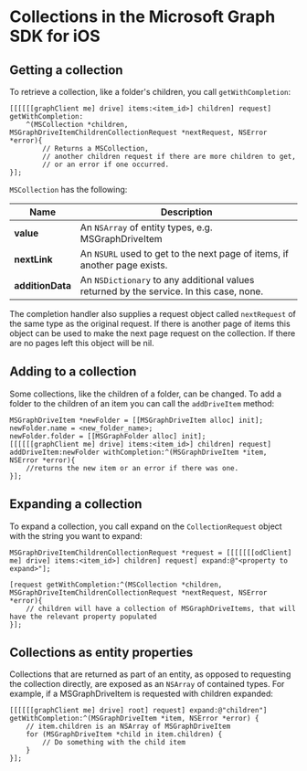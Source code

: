 # Collections in the Microsoft Graph SDK for iOS

## Getting a collection

To retrieve a collection, like a folder's children, you call `getWithCompletion`:

```objc
[[[[[[graphClient me] drive] items:<item_id>] children] request] getWithCompletion:
    ^(MSCollection *children, MSGraphDriveItemChildrenCollectionRequest *nextRequest, NSError *error){
        // Returns a MSCollection, 
        // another children request if there are more children to get, 
        // or an error if one occurred.
}];
```

`MSCollection` has the following: 

|Name|Description|
|----|-----------|
|**value**|An `NSArray` of entity types, e.g. MSGraphDriveItem |
|**nextLink**| An `NSURL` used to get to the next page of items, if another page exists.|
|**additionData**| An `NSDictionary` to any additional values returned by the service. In this case, none.|

The completion handler also supplies a request object called `nextRequest` of the same type as the original request.  If there is another page of items this object can be used to make the next page request on the collection. If there are no pages left this object will be nil.

## Adding to a collection

Some collections, like the children of a folder, can be changed. To add a folder to the children of an item you can call the `addDriveItem` method:

```objc
MSGraphDriveItem *newFolder = [[MSGraphDriveItem alloc] init];
newFolder.name = <new_folder_name>;
newFolder.folder = [[MSGraphFolder alloc] init];
[[[[[[graphClient me] drive] items:<item_id>] children] request] addDriveItem:newFolder withCompletion:^(MSGraphDriveItem *item, NSError *error){
    //returns the new item or an error if there was one.
}];
```

## Expanding a collection

To expand a collection, you call expand on the `CollectionRequest` object with the string you want to expand:

```objc
MSGraphDriveItemChildrenCollectionRequest *request = [[[[[[[odClient] me] drive] items:<item_id>] children] request] expand:@"<property to expand>"];

[request getWithCompletion:^(MSCollection *children, MSGraphDriveItemChildrenCollectionRequest *nextRequest, NSError *error){
    // children will have a collection of MSGraphDriveItems, that will have the relevant property populated
}];
```

## Collections as entity properties
Collections that are returned as part of an entity, as opposed to requesting the collection directly, are exposed as an `NSArray` of contained types. For example, if a MSGraphDriveItem is requested with children expanded:
```objc
[[[[[[graphClient me] drive] root] request] expand:@"children"] getWithCompletion:^(MSGraphDriveItem *item, NSError *error) {
    // item.children is an NSArray of MSGraphDriveItem
    for (MSGraphDriveItem *child in item.children) {
        // Do something with the child item
    }
}];
```

